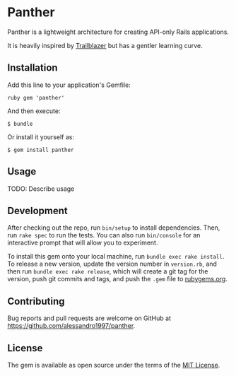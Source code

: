 # Panther

Panther is a lightweight architecture for creating API-only Rails applications.

It is heavily inspired by [Trailblazer](http://trailblazer.to/) but has a
gentler learning curve.

## Installation

Add this line to your application's Gemfile:

```ruby gem 'panther' ```

And then execute:

    $ bundle

Or install it yourself as:

    $ gem install panther

## Usage

TODO: Describe usage

## Development

After checking out the repo, run `bin/setup` to install dependencies. Then, run
`rake spec` to run the tests. You can also run `bin/console` for an interactive
prompt that will allow you to experiment.

To install this gem onto your local machine, run `bundle exec rake install`. To
release a new version, update the version number in `version.rb`, and then run
`bundle exec rake release`, which will create a git tag for the version, push
git commits and tags, and push the `.gem` file to
[rubygems.org](https://rubygems.org).

## Contributing

Bug reports and pull requests are welcome on GitHub at
https://github.com/alessandro1997/panther.


## License

The gem is available as open source under the terms of the
[MIT License](http://opensource.org/licenses/MIT).
